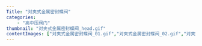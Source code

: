 ```yaml
---
Title: "对夹式金属密封蝶阀"
categories:
    - "高中压阀门"
thumbnail: "对夹式金属密封蝶阀_head.gif"
contentImages: ["对夹式金属密封蝶阀_01.gif","对夹式金属密封蝶阀_02.gif","对夹式金属密封蝶阀_03.jpg"]
---
```

